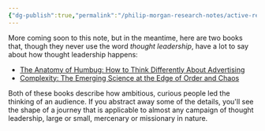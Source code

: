 ```yaml
---
{"dg-publish":true,"permalink":"/philip-morgan-research-notes/active-research/marketing/marketing-for-non-commodities/thought-leadership/","dgHomeLink":true,"dgPassFrontmatter":false}
---
```



More coming soon to this note, but in the meantime, here are two books that, though they never use the word _thought leadership_, have a lot to say about how thought leadership happens:

- [The Anatomy of Humbug: How to Think Differently About Advertising](https://amazon.com/dp/B00SHB05M2)
- [Complexity: The Emerging Science at the Edge of Order and Chaos](https://amazon.com/dp/B07WVV5J2R)

Both of these books describe how ambitious, curious people led the thinking of an audience. If you abstract away some of the details, you'll see the shape of a journey that is applicable to almost any campaign of thought leadership, large or small, mercenary or missionary in nature. 